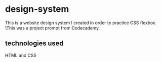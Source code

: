 # design-system

This is a website design system I created in order to practice CSS flexbox.
\This was a project prompt from Codecademy.

## technologies used
HTML and CSS
